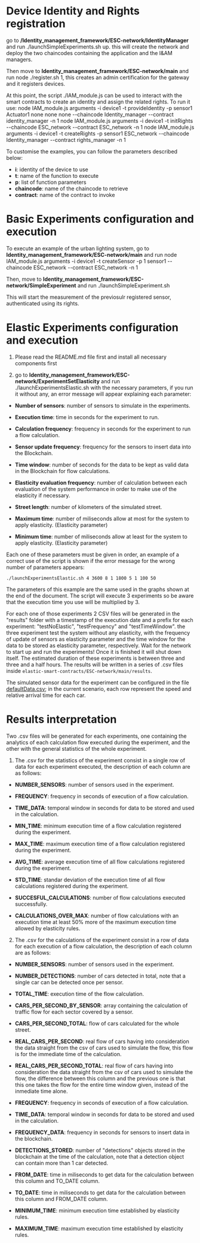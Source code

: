 # Device Identity and Rights registration

go to **/Identity_management_framework/ESC-network/IdentityManager** and run ./launchSimpleExperiments.sh up. this will create the network and deploy the two chaincodes containing the application and the I&AM managers. 

Then move to **Identity_management_framework/ESC-network/main** and run node ./register.sh 1, this creates an admin certification for the gateway and it registers devices.

At this point, the script ./IAM_module.js can be used to interact with the smart contracts to create an identity and assign the related rights.
To  run it use:
node IAM_module.js arguments -i device1 -t provideIdentity -p sensor1 Actuator1 none none none --chaincode Identity_manager --contract identity_manager -n 1
node IAM_module.js arguments -i device1 -t initRights --chaincode ESC_network --contract ESC_network -n 1
node IAM_module.js arguments -i device1 -t createRights -p sensor1 ESC_network --chaincode Identity_manager --contract rights_manager -n 1

To customise the examples, you can follow the parameters described below:
- **i**: identity of the device to use
- **t**: name of the function to execute
- **p**: list of function parameters
- **chaincode**: name of the chaincode to retrieve
- **contract**: name of the contract to invoke

# Basic Experiments configuration and execution

To execute an example of the urban lighting system, go to **Identity_management_framework/ESC-network/main** and run
node IAM_module.js arguments -i device1 -t createSensor -p 1 sensor1 --chaincode ESC_network --contract ESC_network -n 1

Then, move to **Identity_management_framework/ESC-network/SimpleExperiment** and run
./launchSimpleExperiment.sh

This will start the measurement of the previosulr registered sensor, authenticated using its rights.

# Elastic Experiments configuration and execution

1. Please read the README.md file first and install all necessary components first

2. go to **Identity_management_framework/ESC-network/ExperimentSetElasticity** and run ./launchExperimentsElastic.sh with the necessary parameters, if you run it without any, an error message will appear explaining each parameter:

- **Number of sensors**: number of sensors to simulate in the experiments.

- **Execution time**: time in seconds for the experiment to run.

- **Calculation frequency**: frequency in seconds for the experiment to run a flow calculation.

- **Sensor update frequency**: frequency for the sensors to insert data into the Blockchain.

- **Time window**: number of seconds for the data to be kept as valid data in the Blockchain for flow calculations.

- **Elasticity evaluation frequency**: number of calculation between each evaluation of the system performance in order to make use of the elasticity if necessary.

- **Street length**: number of kilometers of the simulated street.

- **Maximum time**: number of miliseconds allow at most for the system to apply elasticity. (Elasticity parameter)

- **Minimum time**: number of miliseconds allow at least for the system to apply elasticity. (Elasticity parameter)

Each one of these parameters must be given in order, an example of a correct use of the script is shown if the error message for the wrong number of parameters appears:

```
./launchExperimentsElastic.sh 4 3600 8 1 1800 5 1 100 50
```

The parameters of this example are the same used in the graphs shown at the end of the document. The script will execute 3 experiments so be aware that the execution time you use will be multiplied by 3.

For each one of those experiments 2 CSV files will be generated in the "results" folder with a timestamp of the execution date and a prefix for each experiment: "testNoElastic", "testFrequency" and "testTimeWindow". the three experiment test the system without any elasticity, with the frequency of update of sensors as elasticity parameter and the time window for the data to be stored as elasticity parameter, respectively.
Wait for the network to start up and run the experiments! Once it is finished it will shut down itself. The estimated duration of these experiments is between three and three and a half hours. The results will be written in a series of .csv files inside ``elastic-smart-contracts/ESC-network/main/results``.

The simulated sensor data for the experiment can be configured in the file [defaultData.csv](https://github.com/isa-group/elastic-smart-contracts/blob/master/ESC_network/main/defaultData.csv); in the current scenario, each row represent the speed and relative arrival time for each car.  

# Results interpretation

Two .csv files will be generated for each experiments, one containing the analytics of each calculation flow executed during the experiment, and the other with the general statistics of the whole experiment.

1. The .csv for the statistics of the experiment consist in a single row of data for each experiment executed, the description of each column are as follows:

- **NUMBER_SENSORS**: number of sensors used in the experiment.

- **FREQUENCY**: frequency in seconds of execution of a flow calculation.

- **TIME_DATA**: temporal window in seconds for data to be stored and used in the calculation.

- **MIN_TIME**: minimum execution time of a flow calculation registered during the experiment.

- **MAX_TIME**: maximum execution time of a flow calculation registered during the experiment.

- **AVG_TIME**: average execution time of all flow calculations registered during the experiment.

- **STD_TIME**: standar deviation of the execution time of all flow calculations registered during the experiment.

- **SUCCESFUL_CALCULATIONS**: number of flow calculations executed successfully.

- **CALCULATIONS_OVER_MAX**: number of flow calculations with an execution time at least 50% more of the maximum execution time allowed by elasticity rules.

2. The .csv for the calculations of the experiment consist in a row of data for each execution of a flow calculation, the description of each column are as follows:

- **NUMBER_SENSORS**: number of sensors used in the experiment.

- **NUMBER_DETECTIONS**: number of cars detected in total, note that a single car can be detected once per sensor.

- **TOTAL_TIME**: execution time of the flow calculation.

- **CARS_PER_SECOND_BY_SENSOR**: array containing the calculation of traffic flow for each sector covered by a sensor.

- **CARS_PER_SECOND_TOTAL**: flow of cars calculated for the whole street.

- **REAL_CARS_PER_SECOND**: real flow of cars having into consideration the data straight from the csv of cars used to simulate the flow, this flow is for the immediate time of the calculation.

- **REAL_CARS_PER_SECOND_TOTAL**: real flow of cars having into consideration the data straight from the csv of cars used to simulate the flow, the difference between this column and the previous one is that this one takes the flow for the entire time window given, instead of the inmediate time alone.

- **FREQUENCY**: frequency in seconds of execution of a flow calculation.

- **TIME_DATA**: temporal window in seconds for data to be stored and used in the calculation.

- **FREQUENCY_DATA**: frequency in seconds for sensors to insert data in the blockchain.

- **DETECTIONS_STORED**: number of "detections" objects stored in the blockchain at the time of the calculation, note that a detection object can contain more than 1 car detected.

- **FROM_DATE**: time in miliseconds to get data for the calculation between this column and TO_DATE column.

- **TO_DATE**: time in miliseconds to get data for the calculation between this column and FROM_DATE column.

- **MINIMUM_TIME**: minimum execution time established by elasticity rules.

- **MAXIMUM_TIME**: maximum execution time established by elasticity rules.
